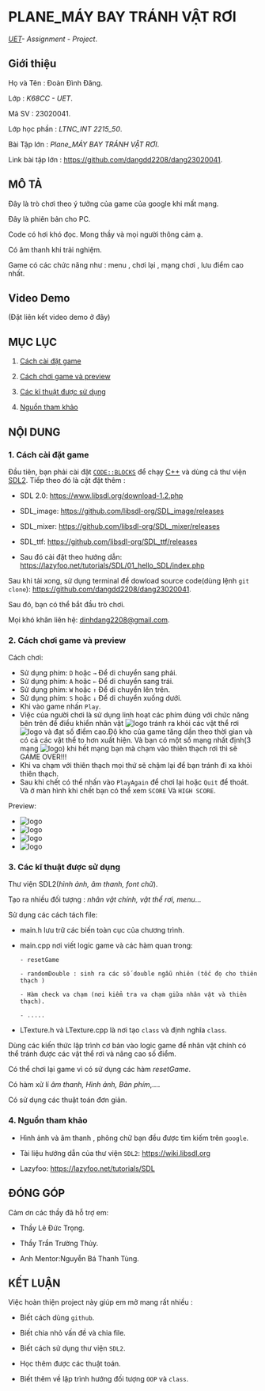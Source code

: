 # PLANE_MÁY BAY TRÁNH VẬT RƠI
*[UET](https://uet.vnu.edu.vn)- Assignment - Project*.

## Giới thiệu

 Họ và Tên : Đoàn Đình Đăng.

 Lớp : *K68CC - UET*.

 Mã SV : 23020041.

 Lớp học phần : *LTNC_INT 2215_50*.

 Bài Tập lớn : *Plane_MÁY BAY TRÁNH VẬT RƠI*.

 Link bài tập lớn : https://github.com/dangdd2208/dang23020041.


## MÔ TẢ

 Đây là trò chơi theo ý tưởng của game của google khi mất mạng.

 Đây là phiên bản cho PC.
 
 Code có hơi khó đọc. Mong thầy và mọi người thông cảm ạ.

 Có âm thanh khi trải nghiệm.

 Game có các chức năng như : menu , chơi lại , mạng chơi , lưu điểm cao nhất.

## Video Demo
(Đặt liên kết video demo ở đây)

## MỤC LỤC
 1. [ Cách cài đặt game](#1-cách-cài-đặt-game)

 2. [ Cách chơi game và preview](#2-cách-chơi-game-và-preview)

 3. [ Các kĩ thuật được sử dụng](#3-các-kĩ-thuật-được-sử-dụng)

 4. [ Nguồn tham khảo](#4-nguồn-tham-khảo)

## NỘI DUNG

### 1. Cách cài đặt game

Đầu tiên, bạn phải cài đặt [`CODE::BLOCKS`](https://www.codeblocks.org/downloads/) để chạy [C++](https://vi.wikipedia.org/wiki/C%2B%2B) và dùng cả thư viện [SDL2](https://www.libsdl.org/download-2.0.php). Tiếp theo đó là cặt đặt thêm :

- SDL 2.0: https://www.libsdl.org/download-1.2.php

- SDL_image: https://github.com/libsdl-org/SDL_image/releases

- SDL_mixer: https://github.com/libsdl-org/SDL_mixer/releases

- SDL_ttf: https://github.com/libsdl-org/SDL_ttf/releases

- Sau đó cài đặt theo hướng dẫn: https://lazyfoo.net/tutorials/SDL/01_hello_SDL/index.php

Sau khi tải xong, sử dụng terminal để dowload source code(dùng lệnh `git clone`): https://github.com/dangdd2208/dang23020041.

Sau đó, bạn có thể bắt đầu trò chơi.

Mọi khó khăn liên hệ: dinhdang2208@gmail.com.

### 2. Cách chơi game và preview
Cách chơi:
- Sử dụng phím: `D` hoặc  `→`  Để di chuyển sang phải.
- Sử dụng phím: `A` hoặc `←` Để di chuyển sang trái.
- Sử dụng phím: `W` hoặc `↑` Để di chuyển lên trên.
- Sử dụng phím: `S` hoặc `↓` Để di chuyển xuống dưới.
- Khi vào game nhấn `Play`.
- Việc của người chơi là sử dụng linh hoạt các phím đúng với chức năng bên trên để điều khiển nhân vật ![logo](https://i.imgur.com/HEGmMHL.png) tránh ra khỏi các vật thể rơi ![logo](https://i.imgur.com/LeDdgGh.png) và đạt số điểm cao.Độ kho của game tăng dần theo thời gian và có cả các vật thể to hơn xuất hiện. Và bạn có một số mạng nhất định(3 mạng ![logo](https://i.imgur.com/0rAsPss.png)) khi hết mạng bạn mà chạm vào thiên thạch rơi thì sẽ GAME OVER!!!
- Khi va chạm  với thiên thạch mọi thứ sẽ chậm lại để bạn tránh đi xa khỏi thiên thạch.
- Sau khi chết có thể nhấn vào `PlayAgain` để chơi lại hoặc `Quit` để thoát. Và ở màn hình khi chết bạn có thể xem `SCORE` Và `HIGH SCORE`.
 
Preview:
- ![logo](https://i.imgur.com/AhbAStB.png)
- ![logo](https://i.imgur.com/6eoYxGD.png)
- ![logo](https://i.imgur.com/IttGDfd.png)
- ![logo](https://i.imgur.com/g5NOplS.png)
### 3. Các kĩ thuật được sử dụng

Thư viện SDL2(*hình ảnh, âm thanh, font chữ*).

Tạo  ra nhiều đối tượng : *nhân vật chính, vật thể rơi, menu*...

Sử dụng các cách tách file:
 - main.h lưu trữ các biến toàn cục của chương trình.
 - main.cpp nơi viết logic game và các hàm quan trong:
   
       - resetGame
   
       - randomDouble : sinh ra các số double ngẫu nhiên (tốc đọ cho thiên thạch )

       - Hàm check va chạm (nơi kiểm tra va chạm giữa nhân vật và thiên thạch).

       - .....
    
 - LTexture.h và LTexture.cpp là nơi tạo `class` và định nghĩa `class`.

Dùng các kiến thức lập trình cơ bản vào logic game để nhân vật chính có thể tránh được các vật thể rơi và  nâng cao số điểm.

Có thể chơi lại game vì có sử dụng các hàm *resetGame*.

Có hàm xử lí *âm thanh, Hình ảnh, Bàn phím*,....

Có sử dụng các thuật toán đơn giản.

### 4. Nguồn tham khảo

- Hình ảnh và âm  thanh , phông chữ bạn đều được tìm kiếm trên `google`.

- Tài liệu hướng dẫn của thư viện `SDL2`: https://wiki.libsdl.org

- Lazyfoo: https://lazyfoo.net/tutorials/SDL

## ĐÓNG GÓP

Cảm ơn các thầy đã hỗ trợ em:

- Thầy Lê Đức Trọng.

- Thầy Trần Trường Thủy.

- Anh Mentor:Nguyễn Bá Thanh Tùng.

## KẾT LUẬN

 Việc hoàn thiện project này giúp em mở mang rất nhiều :

- Biết cách dùng `github`.

- Biết chia nhỏ vấn đề và chia file.

- Biết cách sử dụng thư viện `SDL2`.

- Học thêm được các thuật toán.

- Biết thêm về lập trình hướng đối tượng `OOP` và `class`.
